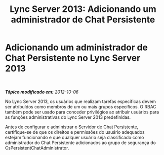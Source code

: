﻿---
title: 'Lync Server 2013: Adicionando um administrador de Chat Persistente'
TOCTitle: Adicionando um administrador de Chat Persistente
ms:assetid: c107eb20-4e58-4463-b4f9-63fb5b1d9534
ms:mtpsurl: https://technet.microsoft.com/pt-br/library/JJ205230(v=OCS.15)
ms:contentKeyID: 49308006
ms.date: 05/19/2016
mtps_version: v=OCS.15
ms.translationtype: HT
---

# Adicionando um administrador de Chat Persistente no Lync Server 2013

 

_**Tópico modificado em:** 2012-10-06_

No Lync Server 2013, os usuários que realizam tarefas específicas devem ser atribuídos como membros de um ou mais grupos específicos. O RBAC também pode ser usado para conceder privilégios ao atribuir usuários para as funções administrativas do Lync Server 2013 predefinidas.

Antes de configurar e administrar o Servidor de Chat Persistente, certifique-se de que os direitos e permissões do usuário adequados estejam funcionando e que qualquer usuário seja classificado como administrador do Chat Persistente adicionados ao grupo de segurança do CsPersistentChatAdministrator.

